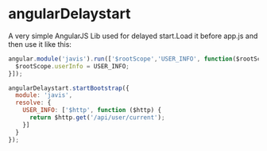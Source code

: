 # angularDelaystart

A very simple AngularJS Lib used for delayed start.Load it before app.js and then use it like this:

```javascript
angular.module('javis').run(['$rootScope','USER_INFO', function($rootScope,USER_INFO) {
  $rootScope.userInfo = USER_INFO;
}]);

angularDelaystart.startBootstrap({
  module: 'javis',
  resolve: {
    USER_INFO: ['$http', function ($http) {
      return $http.get('/api/user/current');
    }]
  }
});
```
